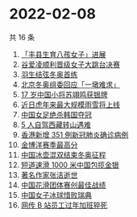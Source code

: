 # 2022-02-08

共 16 条

<!-- BEGIN -->
<!-- 最后更新时间 Tue Feb 08 2022 03:06:51 GMT+0800 (China Standard Time) -->

1. [「丰县生育八孩女子」进展](https://www.zhihu.com/search?q=丰县)
1. [谷爱凌顺利晋级女子大跳台决赛](https://www.zhihu.com/search?q=谷爱凌)
1. [羽生结弦冬奥首练](https://www.zhihu.com/search?q=羽生结弦)
1. [北京冬奥组委回应「一墩难求」](https://www.zhihu.com/search?q=冰墩墩)
1. [17 岁中国小将苏翊鸣获银牌](https://www.zhihu.com/search?q=苏翊鸣)
1. [近日虎年来最大规模雨雪将上线](https://www.zhihu.com/search?q=虎年最大规模雨雪将上线)
1. [中国女足绝杀韩国夺冠](https://www.zhihu.com/search?q=中国女足)
1. [5 人自驾西藏转山遇难](https://www.zhihu.com/search?q=西藏转山遇难)
1. [香港新增 351 例新冠肺炎确诊病例](https://www.zhihu.com/search?q=香港疫情)
1. [金博洋赛季最高分](https://www.zhihu.com/search?q=金博洋赛季最高分)
1. [中国冰壶混双结束冬奥征程](https://www.zhihu.com/search?q=冰壶)
1. [短道速滑 1000 米中国包揽金银](https://www.zhihu.com/search?q=短道速滑男子)
1. [著名作家张洁逝世](https://www.zhihu.com/search?q=张洁)
1. [中国花滑团体赛创最佳战绩](https://www.zhihu.com/search?q=花样滑冰)
1. [中国女子冰球惜败瑞典](https://www.zhihu.com/search?q=冰球)
1. [网传 B 站员工过年加班猝死](https://www.zhihu.com/search?q=B站员工过年加班猝死)

<!-- END -->
